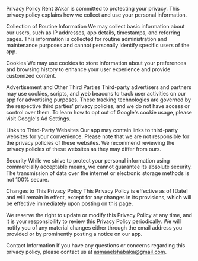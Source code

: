 Privacy Policy
Rent 3Akar is committed to protecting your privacy. This privacy policy explains how we collect and use your personal information.

Collection of Routine Information
We may collect basic information about our users, such as IP addresses, app details, timestamps, and referring pages. This information is collected for routine administration and maintenance purposes and cannot personally identify specific users of the app.

Cookies
We may use cookies to store information about your preferences and browsing history to enhance your user experience and provide customized content.

Advertisement and Other Third Parties
Third-party advertisers and partners may use cookies, scripts, and web beacons to track user activities on our app for advertising purposes. These tracking technologies are governed by the respective third parties' privacy policies, and we do not have access or control over them. To learn how to opt out of Google's cookie usage, please visit Google's Ad Settings.

Links to Third-Party Websites
Our app may contain links to third-party websites for your convenience. Please note that we are not responsible for the privacy policies of these websites. We recommend reviewing the privacy policies of these websites as they may differ from ours.

Security
While we strive to protect your personal information using commercially acceptable means, we cannot guarantee its absolute security. The transmission of data over the internet or electronic storage methods is not 100% secure.

Changes to This Privacy Policy
This Privacy Policy is effective as of [Date] and will remain in effect, except for any changes in its provisions, which will be effective immediately upon posting on this page.

We reserve the right to update or modify this Privacy Policy at any time, and it is your responsibility to review this Privacy Policy periodically. We will notify you of any material changes either through the email address you provided or by prominently posting a notice on our app.

Contact Information
If you have any questions or concerns regarding this privacy policy, please contact us at asmaaelshabaka@gmail.com.
